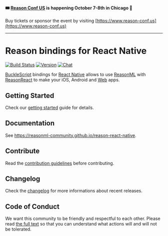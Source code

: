 #### 🎟 [Reason Conf US](https://www.reason-conf.us) is happening October 7-8th in Chicago 🎉

Buy tickets or sponsor the event by visiting
[https://www.reason-conf.us](https://www.reason-conf.us)

---

# Reason bindings for React Native

[![Build Status](https://github.com/reason-react-native/reason-react-native/workflows/Build/badge.svg)](https://github.com/reason-react-native/reason-react-native/actions)
[![Version](https://img.shields.io/npm/v/reason-react-native.svg)](https://www.npmjs.com/package/reason-react-native)
[![Chat](https://img.shields.io/discord/235176658175262720.svg?logo=discord&colorb=blue)](https://reasonml-community.github.io/reason-react-native/discord/)

[BuckleScript](https://bucklescript.github.io) bindings for
[React Native](https://github.com/facebook/react-native) allows to use
[ReasonML](https://reasonml.github.io) with
[ReasonReact](https://reasonml.github.io/reason-react/) to make your iOS,
Android and [Web](https://github.com/necolas/react-native-web) apps.

## Getting Started

Check our
[getting started](https://reasonml-community.github.io/reason-react-native/en/docs/)
guide for details.

## Documentation

See https://reasonml-community.github.io/reason-react-native.

## Contribute

Read the [contribution guidelines](./CONTRIBUTING.md) before contributing.

## Changelog

Check the [changelog](./CHANGELOG.md) for more informations about recent
releases.

## Code of Conduct

We want this community to be friendly and respectful to each other. Please read
[the full text](./CODE_OF_CONDUCT.md) so that you can understand what actions
will and will not be tolerated.

